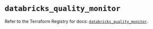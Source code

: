 # `databricks_quality_monitor`

Refer to the Terraform Registry for docs: [`databricks_quality_monitor`](https://registry.terraform.io/providers/databricks/databricks/1.61.0/docs/resources/quality_monitor).
